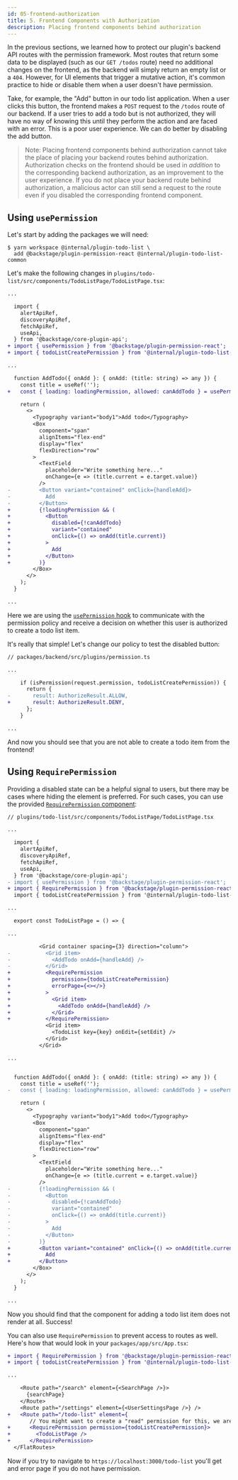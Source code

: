 ```yaml
---
id: 05-frontend-authorization
title: 5. Frontend Components with Authorization
description: Placing frontend components behind authorization
---
```


In the previous sections, we learned how to protect our plugin's backend API routes with the permission framework. Most routes that return some data to be displayed (such as our `GET /todos` route) need no additional changes on the frontend, as the backend will simply return an empty list or a `404`. However, for UI elements that trigger a mutative action, it's common practice to hide or disable them when a user doesn't have permission.

Take, for example, the "Add" button in our todo list application. When a user clicks this button, the frontend makes a `POST` request to the `/todos` route of our backend. If a user tries to add a todo but is not authorized, they will have no way of knowing this until they perform the action and are faced with an error. This is a poor user experience. We can do better by disabling the add button.

> Note: Placing frontend components behind authorization cannot take the place of placing your backend routes behind authorization. Authorization checks on the frontend should be used in _addition_ to the corresponding backend authorization, as an improvement to the user experience. If you do not place your backend route behind authorization, a malicious actor can still send a request to the route even if you disabled the corresponding frontend component.

## Using `usePermission`

Let's start by adding the packages we will need:

```
$ yarn workspace @internal/plugin-todo-list \
  add @backstage/plugin-permission-react @internal/plugin-todo-list-common
```

Let's make the following changes in `plugins/todo-list/src/components/TodoListPage/TodoListPage.tsx`:

```diff
...

  import {
    alertApiRef,
    discoveryApiRef,
    fetchApiRef,
    useApi,
  } from '@backstage/core-plugin-api';
+ import { usePermission } from '@backstage/plugin-permission-react';
+ import { todoListCreatePermission } from '@internal/plugin-todo-list-common';

...

  function AddTodo({ onAdd }: { onAdd: (title: string) => any }) {
    const title = useRef('');
+   const { loading: loadingPermission, allowed: canAddTodo } = usePermission({ permission: todoListCreatePermission });

    return (
      <>
        <Typography variant="body1">Add todo</Typography>
        <Box
          component="span"
          alignItems="flex-end"
          display="flex"
          flexDirection="row"
        >
          <TextField
            placeholder="Write something here..."
            onChange={e => (title.current = e.target.value)}
          />
-         <Button variant="contained" onClick={handleAdd}>
-           Add
-         </Button>
+         {!loadingPermission && (
+           <Button
+             disabled={!canAddTodo}
+             variant="contained"
+             onClick={() => onAdd(title.current)}
+           >
+             Add
+           </Button>
+         )}
        </Box>
      </>
    );
  }

...
```

Here we are using the [`usePermission` hook](https://backstage.io/docs/reference/plugin-permission-react.usepermission) to communicate with the permission policy and receive a decision on whether this user is authorized to create a todo list item.

It's really that simple! Let's change our policy to test the disabled button:

```diff
// packages/backend/src/plugins/permission.ts

...

    if (isPermission(request.permission, todoListCreatePermission)) {
      return {
-       result: AuthorizeResult.ALLOW,
+       result: AuthorizeResult.DENY,
      };
    }

...
```

And now you should see that you are not able to create a todo item from the frontend!

## Using `RequirePermission`

Providing a disabled state can be a helpful signal to users, but there may be cases where hiding the element is preferred. For such cases, you can use the provided [`RequirePermission` component](https://backstage.io/docs/reference/plugin-permission-react.requirepermission):

```diff
// plugins/todo-list/src/components/TodoListPage/TodoListPage.tsx

...

  import {
    alertApiRef,
    discoveryApiRef,
    fetchApiRef,
    useApi,
  } from '@backstage/core-plugin-api';
- import { usePermission } from '@backstage/plugin-permission-react';
+ import { RequirePermission } from '@backstage/plugin-permission-react';
  import { todoListCreatePermission } from '@internal/plugin-todo-list-common';

...

  export const TodoListPage = () => {

...

          <Grid container spacing={3} direction="column">
-           <Grid item>
-             <AddTodo onAdd={handleAdd} />
-           </Grid>
+           <RequirePermission
+             permission={todoListCreatePermission}
+             errorPage={<></>}
+           >
+             <Grid item>
+               <AddTodo onAdd={handleAdd} />
+             </Grid>
+           </RequirePermission>
            <Grid item>
              <TodoList key={key} onEdit={setEdit} />
            </Grid>
          </Grid>

...


  function AddTodo({ onAdd }: { onAdd: (title: string) => any }) {
    const title = useRef('');
-   const { loading: loadingPermission, allowed: canAddTodo } = usePermission({ permission: todoListCreatePermission });

    return (
      <>
        <Typography variant="body1">Add todo</Typography>
        <Box
          component="span"
          alignItems="flex-end"
          display="flex"
          flexDirection="row"
        >
          <TextField
            placeholder="Write something here..."
            onChange={e => (title.current = e.target.value)}
          />
-         {!loadingPermission && (
-           <Button
-             disabled={!canAddTodo}
-             variant="contained"
-             onClick={() => onAdd(title.current)}
-           >
-             Add
-           </Button>
-         )}
+         <Button variant="contained" onClick={() => onAdd(title.current)}>
+           Add
+         </Button>
        </Box>
      </>
    );
  }

...
```

Now you should find that the component for adding a todo list item does not render at all. Success!

You can also use `RequirePermission` to prevent access to routes as well. Here's how that would look in your `packages/app/src/App.tsx`:

```diff
+ import { RequirePermission } from '@backstage/plugin-permission-react';
+ import { todoListCreatePermission } from '@internal/plugin-todo-list-common';

...

    <Route path="/search" element={<SearchPage />}>
      {searchPage}
    </Route>
    <Route path="/settings" element={<UserSettingsPage />} />
+   <Route path="/todo-list" element={
       // You might want to create a "read" permission for this, we are just using this one as an example
+      <RequirePermission permission={todoListCreatePermission}>
+        <TodoListPage />
+      </RequirePermission>
  </FlatRoutes>
```

Now if you try to navigate to `https://localhost:3000/todo-list` you'll get and error page if you do not have permission.
